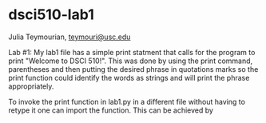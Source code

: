 # dsci510-lab1

Julia Teymourian, teymouri@usc.edu 

Lab #1: 
My lab1 file has a simple print statment that calls for the program to print "Welcome to DSCI 510!". This was done by using the print command, parentheses and then putting the desired phrase in quotations marks so the print function could identify the words as strings and will print the phrase appropriately. 

To invoke the print function in lab1.py in a different file without having to retype it one can import the function. This can be achieved by 
